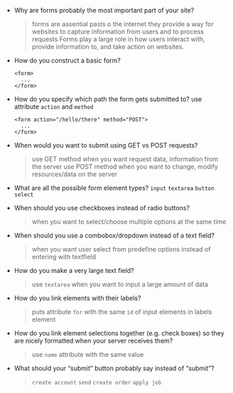* Why are forms probably the most important part of your site?
  > forms are assential pasts o the internet
  > they provide a way for websites to capture information from users and to process requests
  > Forms play a large role in how users interact with, provide information to, and take action on websites.

* How do you construct a basic form?
  ```
  <form>
    ...
  </form>
  ```
* How do you specify which path the form gets submitted to?
  use attribute `action` and `method`
  ```
  <form action="/hello/there" method="POST">
    ...
  </form>
  ```

* When would you want to submit using GET vs POST requests?
  > use GET method when you want request data, information from the server
  > use POST method when you want to change, modify resources/data on the server

* What are all the possible form element types?
  `input` `textarea` `button` `select`

* When should you use checkboxes instead of radio buttons?
  > when you want to select/choose multiple options at the same time

* When should you use a combobox/dropdown instead of a text field?
  > when you want user select from predefine options instead of entering with textfield

* How do you make a very large text field?
  > use `textarea` when you want to input a large amount of data

* How do you link elements with their labels?
  > puts attribute `for` with the same `id` of input elements in labels element

* How do you link element selections together (e.g. check boxes) so they are nicely formatted when your server receives them?
  > use `name` attribute with the same value

* What should your “submit” button probably say instead of “submit”?
  > `create account` `send` `create order` `apply job`